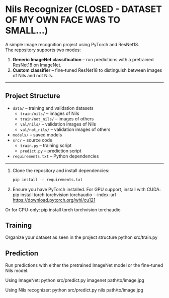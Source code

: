 # Nils Recognizer (CLOSED - DATASET OF MY OWN FACE WAS TO SMALL...)

A simple image recognition project using PyTorch and ResNet18.  
The repository supports two modes:

1. **Generic ImageNet classification** – run predictions with a pretrained ResNet18 on ImageNet.
2. **Custom classifier** – fine-tuned ResNet18 to distinguish between images of Nils and not Nils.

---

## Project Structure

- `data/` – training and validation datasets  
  - `train/nils/` – images of Nils  
  - `train/not_nils/` – images of others  
  - `val/nils/` – validation images of Nils  
  - `val/not_nils/` – validation images of others  
- `models/` – saved models  
- `src/` – source code  
  - `train.py` – training script  
  - `predict.py` – prediction script  
- `requirements.txt` – Python dependencies  

---
1. Clone the repository and install dependencies:
   ```bash
   pip install -r requirements.txt

2. Ensure you have PyTorch installed. For GPU support, install with CUDA:
pip install torch torchvision torchaudio --index-url https://download.pytorch.org/whl/cu121

Or for CPU-only:
pip install torch torchvision torchaudio

## Training

Organize your dataset as seen in the project structure
python src/train.py

## Prediction
Run predictions with either the pretrained ImageNet model or the fine-tuned Nils model.

Using ImageNet:
python src/predict.py imagenet path/to/image.jpg

Using Nils recognizer:
python src/predict.py nils path/to/image.jpg

